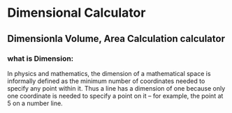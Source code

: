 # Dimensional Calculator
## Dimensionla Volume, Area Calculation calculator 

### what is Dimension:
In physics and mathematics, the dimension of a mathematical space is informally defined as the minimum number of coordinates needed to specify any point within it. 
Thus a line has a dimension of one because only one coordinate is needed to specify a point on it – for example, the point at 5 on a number line.
